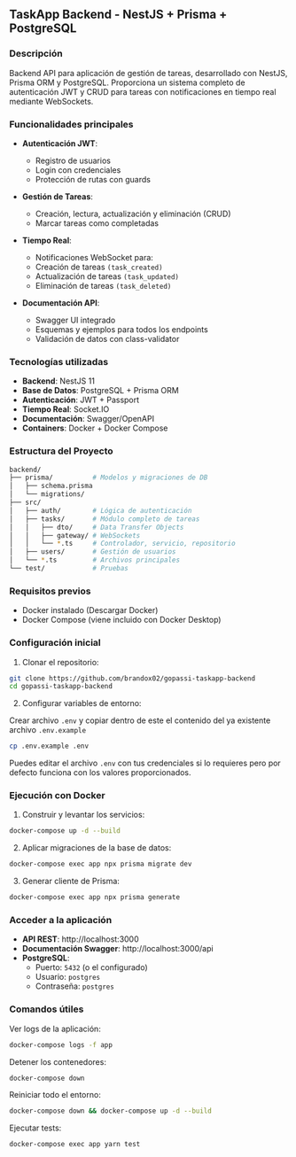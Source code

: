 ## TaskApp Backend - NestJS + Prisma + PostgreSQL

### Descripción

Backend API para aplicación de gestión de tareas, desarrollado con NestJS,
Prisma ORM y PostgreSQL. Proporciona un sistema completo de autenticación JWT y
CRUD para tareas con notificaciones en tiempo real mediante WebSockets.

### Funcionalidades principales

- **Autenticación JWT**:
  - Registro de usuarios
  - Login con credenciales
  - Protección de rutas con guards

- **Gestión de Tareas**:
  - Creación, lectura, actualización y eliminación (CRUD)
  - Marcar tareas como completadas

- **Tiempo Real**:
  - Notificaciones WebSocket para:
  - Creación de tareas `(task_created)`
  - Actualización de tareas `(task_updated)`
  - Eliminación de tareas `(task_deleted)`

- **Documentación API**:
  - Swagger UI integrado
  - Esquemas y ejemplos para todos los endpoints
  - Validación de datos con class-validator

### Tecnologías utilizadas

- **Backend**: NestJS 11
- **Base de Datos**: PostgreSQL + Prisma ORM
- **Autenticación**: JWT + Passport
- **Tiempo Real**: Socket.IO
- **Documentación**: Swagger/OpenAPI
- **Containers**: Docker + Docker Compose

### Estructura del Proyecto

```bash
backend/
├── prisma/          # Modelos y migraciones de DB
│   ├── schema.prisma
│   └── migrations/
├── src/
│   ├── auth/        # Lógica de autenticación
│   ├── tasks/       # Módulo completo de tareas
│   │   ├── dto/     # Data Transfer Objects
│   │   ├── gateway/ # WebSockets
│   │   └── *.ts     # Controlador, servicio, repositorio
│   ├── users/       # Gestión de usuarios
│   └── *.ts         # Archivos principales
└── test/            # Pruebas
```

### Requisitos previos

- Docker instalado (Descargar Docker)
- Docker Compose (viene incluido con Docker Desktop)

### Configuración inicial

1. Clonar el repositorio:

```bash
git clone https://github.com/brandox02/gopassi-taskapp-backend
cd gopassi-taskapp-backend
```

2. Configurar variables de entorno:

Crear archivo `.env` y copiar dentro de este el contenido del ya existente
archivo `.env.example`

```bash
cp .env.example .env
```

Puedes editar el archivo `.env` con tus credenciales si lo requieres pero por
defecto funciona con los valores proporcionados.

### Ejecución con Docker

1. Construir y levantar los servicios:

```bash
docker-compose up -d --build
```

2. Aplicar migraciones de la base de datos:

```bash
docker-compose exec app npx prisma migrate dev
```

3. Generar cliente de Prisma:

```bash
docker-compose exec app npx prisma generate
```

### Acceder a la aplicación

- **API REST**: http://localhost:3000
- **Documentación Swagger**: http://localhost:3000/api
- **PostgreSQL**:
  - Puerto: `5432` (o el configurado)
  - Usuario: `postgres`
  - Contraseña: `postgres`

### Comandos útiles

Ver logs de la aplicación:

```bash
docker-compose logs -f app
```

Detener los contenedores:

```bash
docker-compose down
```

Reiniciar todo el entorno:

```bash
docker-compose down && docker-compose up -d --build
```

Ejecutar tests:

```bash
docker-compose exec app yarn test
```
